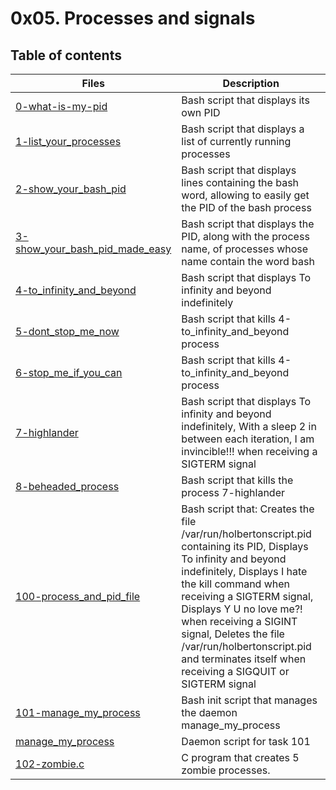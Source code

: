 # 0x05. Processes and signals

## Table of contents
Files | Description
----- | -----------
[0-what-is-my-pid](./0-what-is-my-pid) | Bash script that displays its own PID
[1-list_your_processes](./1-list_your_processes) | Bash script that displays a list of currently running processes
[2-show_your_bash_pid](./2-show_your_bash_pid) | Bash script that displays lines containing the bash word, allowing to easily get the PID of the bash process
[3-show_your_bash_pid_made_easy](./3-show_your_bash_pid_made_easy) | Bash script that displays the PID, along with the process name, of processes whose name contain the word bash
[4-to_infinity_and_beyond](./4-to_infinity_and_beyond) | Bash script that displays To infinity and beyond indefinitely
[5-dont_stop_me_now](./5-dont_stop_me_now) | Bash script that kills 4-to_infinity_and_beyond process
[6-stop_me_if_you_can](./6-stop_me_if_you_can) | Bash script that kills 4-to_infinity_and_beyond process
[7-highlander](./7-highlander) | Bash script that displays To infinity and beyond indefinitely, With a sleep 2 in between each iteration, I am invincible!!! when receiving a SIGTERM signal
[8-beheaded_process](./8-beheaded_process) | Bash script that kills the process 7-highlander
[100-process_and_pid_file](./100-process_and_pid_file) | Bash script that: Creates the file /var/run/holbertonscript.pid containing its PID, Displays To infinity and beyond indefinitely, Displays I hate the kill command when receiving a SIGTERM signal, Displays Y U no love me?! when receiving a SIGINT signal, Deletes the file /var/run/holbertonscript.pid and terminates itself when receiving a SIGQUIT or SIGTERM signal
[101-manage_my_process](./101-manage_my_process) | Bash init script that manages the daemon manage_my_process
[manage_my_process](./manage_my_process) | Daemon script for task 101
[102-zombie.c](./102-zombie.c) | C program that creates 5 zombie processes.

